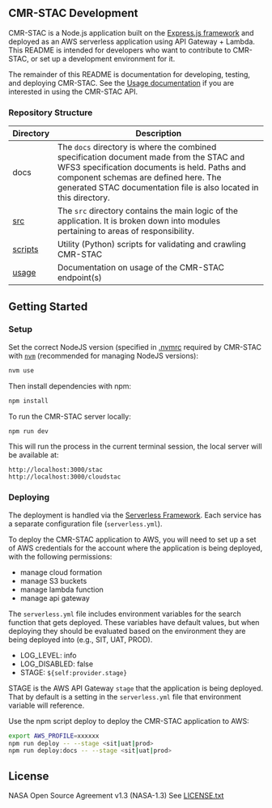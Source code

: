 ## CMR-STAC Development

CMR-STAC is a Node.js application built on the [Express.js framework](https://expressjs.com/) and deployed as an AWS serverless application using API Gateway + Lambda. This README is intended for developers who want to contribute to CMR-STAC, or set up a development environment for it.

The remainder of this README is documentation for developing, testing, and deploying CMR-STAC. See the [Usage documentation](../docs/usage/usage.md) if you are interested in using the CMR-STAC API.

### Repository Structure

| Directory            | Description  |
| -------------------- | ------------ |
| docs  | The `docs` directory is where the combined specification document made from the STAC and WFS3 specification documents is held. Paths and component schemas are defined here. The generated STAC documentation file is also located in this directory. |
| [src](../src)    | The `src` directory contains the main logic of the application. It is broken down into modules pertaining to areas of responsibility.
| [scripts](../scripts) | Utility (Python) scripts for validating and crawling CMR-STAC |
| [usage](../docs/usage/usage.md)       | Documentation on usage of the CMR-STAC endpoint(s) |

## Getting Started
### Setup

Set the correct NodeJS version (specified in [.nvmrc](../.nvmrc) required
by CMR-STAC with [`nvm`](https://github.com/nvm-sh/nvm) (recommended for managing NodeJS versions):

```bash
nvm use
```

Then install dependencies with npm:

```bash
npm install
```

To run the CMR-STAC server locally:

```bash
npm run dev
```

This will run the process in the current terminal session, the local server will be available at:

```
http://localhost:3000/stac
http://localhost:3000/cloudstac
```

### Deploying

The deployment is handled via the [Serverless Framework](https://serverless.com). Each service has a
separate configuration file (`serverless.yml`).

To deploy the CMR-STAC application to AWS, you will need to set up a set of AWS credentials for the account where the application is being deployed, with the following permissions:

- manage cloud formation
- manage S3 buckets
- manage lambda function
- manage api gateway

The `serverless.yml` file includes environment variables for the search function that gets deployed. These variables have default values, but when deploying they should be evaluated based on the environment they are being deployed into (e.g., SIT, UAT, PROD).

- LOG_LEVEL: info
- LOG_DISABLED: false
- STAGE: `${self:provider.stage}`

STAGE is the AWS API Gateway `stage` that the application is being deployed. That by default is a setting in the `serverless.yml` file that environment variable will reference.

Use the npm script deploy to deploy the CMR-STAC application to AWS:

```bash
export AWS_PROFILE=xxxxxx
npm run deploy -- --stage <sit|uat|prod>
npm run deploy:docs -- --stage <sit|uat|prod>
```

## License

NASA Open Source Agreement v1.3 (NASA-1.3)
See [LICENSE.txt](../LICENSE.txt)